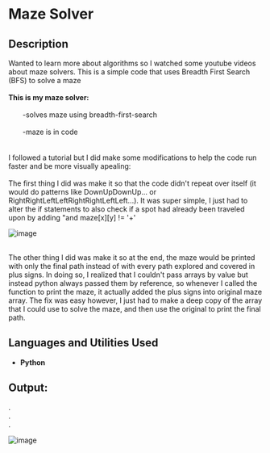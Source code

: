 <h1>Maze Solver</h1>

<h2>Description</h2>
Wanted to learn more about algorithms so I watched some youtube videos about maze solvers. This is a simple code that uses Breadth First Search (BFS) to solve a maze
<br />
<br />
<b>This is my maze solver:</b><br /><br />
  &emsp;&emsp;-solves maze using breadth-first-search<br /><br />
  &emsp;&emsp;-maze is in code<br /><br />

<br />
I followed a tutorial but I did make some modifications to help the code run faster and be more visually apealing:<br />
<br />
The first thing I did was make it so that the code didn't repeat over itself (it would do patterns like DownUpDownUp... or RightRightLeftLeftRightRightLeftLeft...). It was super simple, I just had to alter the if statements to also check if a spot had already been traveled upon by adding "and maze[x][y] != '+'<br />

![image](https://github.com/ManavToor/MazeSolver/assets/68403400/fc422f84-1d18-47b3-9bf2-7bd353290267)

<br />
The other thing I did was make it so at the end, the maze would be printed with only the final path instead of with every path explored and covered in plus signs. In doing so, I realized that I couldn't pass arrays by value but instead python always passed them by reference, so whenever I called the function to print the maze, it actually added the plus signs into original maze array. The fix was easy however, I just had to make a deep copy of the array that I could use to solve the maze, and then use the original to print the final path.
<h2>Languages and Utilities Used</h2>

- <b>Python</b> 

<h2>Output:</h2>
.<br />
.<br />
.<br />

![image](https://github.com/ManavToor/MazeSolver/assets/68403400/d08fed7b-5018-4b4e-904d-d9fb5b4ac6e5)



<!--
 ```diff
- text in red
+ text in green
! text in orange
# text in gray
@@ text in purple (and bold)@@
```
--!>
